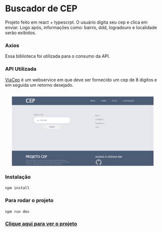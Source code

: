 # Buscador de CEP

Projeto feito em react + typescrpt. O usuário digita seu cep e clica em enviar. Logo após, informações como: bairro, ddd, logradouro e localidade serão exibidos.
### Axios
Essa biblioteca foi utilizada para o consumo da API.


### API Utilizada
[ViaCep](https://viacep.com.br/) é um webservice em que deve ser fornecido um cep de 8 digitos e em seguida um retorno desejado.

 ##
  <p align="center">
  <img width="460"src="src/assets/1.png">

  </p>
  
  

### Instalação
`npm install`

### Para rodar o projeto
`npm run dev`

### [Clique aqui para ver o projeto](https://react-gym-three.vercel.app)
